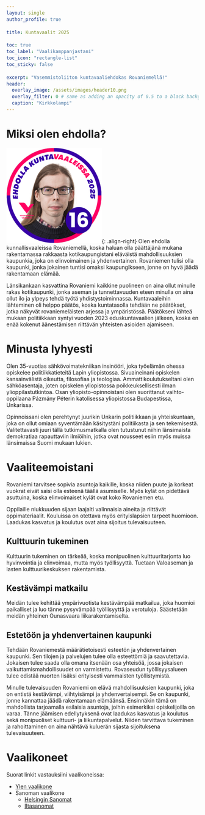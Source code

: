 ```yaml
---
layout: single
author_profile: true

title: Kuntavaalit 2025

toc: true
toc_label: "Vaalikamppanjastani"
toc_icon: "rectangle-list"
toc_sticky: false

excerpt: "Vasemmistoliiton kuntavaaliehdokas Rovaniemellä!"
header:
  overlay_image: /assets/images/header10.png
  overlay_filter: 0 # same as adding an opacity of 0.5 to a black background
  caption: "Kirkkolampi"
---
```

# Miksi olen ehdolla?
![Joni-Matti Koskinen](/assets/images/custom.png){: .align-right}
Olen ehdolla kunnallisvaaleissa Rovaniemellä, koska haluan olla päättäjänä mukana rakentamassa rakkaasta kotikaupungistani eläväistä mahdollisuuksien kaupunkia, joka on elinvoimainen ja yhdenvertainen. Rovaniemen tulisi olla kaupunki, jonka jokainen tuntisi omaksi kaupungikseen, jonne on hyvä jäädä rakentamaan elämää.

Länsikankaan kasvattina Rovaniemi kaikkine puolineen on aina ollut minulle rakas kotikaupunki, jonka aseman ja tunnettavuuden eteen minulla on aina ollut ilo ja ylpeys tehdä työtä yhdistystoiminnassa. Kuntavaaleihin lähteminen oli helppo päätös, koska kuntatasolla tehdään ne päätökset, jotka näkyvät rovaniemeläisten arjessa ja ympäristössä. Päätökseni lähteä mukaan politiikkaan syntyi vuoden 2023 eduskuntavaalien jälkeen, koska en enää kokenut äänestämisen riittävän yhteisten asioiden ajamiseen.

# Minusta lyhyesti

Olen 35-vuotias sähkövoimatekniikan insinööri, joka työelämän ohessa opiskelee politiikkatieteitä Lapin yliopistossa. Sivuaineinani opiskelen kansainvälistä oikeutta, filosofiaa ja teologiaa. Ammattikoulutukseltani olen sähköasentaja, joten opiskelen yliopistossa poikkeuksellisesti ilman ylioppilastutkintoa. Osan yliopisto-opinnoistani olen suorittanut vaihto-oppilaana Pázmány Péterin katolisessa yliopistossa Budapestissa, Unkarissa.

Opinnoissani olen perehtynyt juurikin Unkarin politiikkaan ja yhteiskuntaan, joka on ollut omiaan syventämään käsitystäni politiikasta ja sen tekemisestä. Valitettavasti juuri tällä tutkimusmatkalla olen tutustunut niihin länsimaista demokratiaa rapauttaviin ilmiöihin, jotka ovat nousseet esiin myös muissa länsimaissa Suomi mukaan lukien. 

# Vaaliteemoistani

Rovaniemi tarvitsee sopivia asuntoja kaikille, koska niiden puute ja korkeat vuokrat eivät saisi olla esteenä täällä asumiselle. Myös kylät on pidettävä asuttuina, koska elinvoimaiset kylät ovat koko Rovaniemen etu.

Oppilaille niukkuuden sijaan laajalti valinnaisia aineita ja riittävät oppimateriaalit. Kouluissa on otettava myös erityislapsien tarpeet huomioon. Laadukas kasvatus ja koulutus ovat aina sijoitus tulevaisuuteen.

## Kulttuurin tukeminen

Kulttuurin tukeminen on tärkeää, koska monipuolinen kulttuuritarjonta luo hyvinvointia ja elinvoimaa, mutta myös työllisyyttä. Tuetaan Valoaseman ja lasten kulttuurikeskuksen rakentamista.

## Kestävämpi matkailu

Meidän tulee kehittää ympärivuotista kestävämpää matkailua, joka huomioi paikalliset ja luo tänne pysyvämpää työllisyyttä ja verotuloja. Säästetään meidän yhteinen Ounasvaara liikarakentamiselta.

## Estetöön ja yhdenvertainen kaupunki

Tehdään Rovaniemestä määrätietoisesti esteetön ja yhdenvertainen kaupunki. Sen tilojen ja palvelujen tulee olla esteettömiä ja saavutettavia. Jokaisen tulee saada olla omana itsenään osa yhteisöä, jossa jokaisen vaikuttamismahdollisuudet on varmistettu. Rovaseudun työllisyysalueen tulee edistää nuorten lisäksi erityisesti vammaisten työllistymistä.

Minulle tulevaisuuden Rovaniemi on elävä mahdollisuuksien kaupunki, joka on entistä kestävämpi, viihtyisämpi ja yhdenvertaisempi. Se on kaupunki, jonne kannattaa jäädä rakentamaan elämäänsä. Ensinnäkin tämä on mahdollista tarjoamalla esilaisia asuntoja, joihin esimerkiksi opiskelijoilla on varaa. Tänne jäämisen edellytyksenä ovat laadukas kasvatus ja koulutus sekä monipuoliset kulttuuri- ja liikuntapalvelut. Niiden tarvittava tukeminen ja rahoittaminen on aina nähtävä kuluerän sijasta sijoituksena tulevaisuuteen.

# Vaalikoneet
Suorat linkit vastauksiini vaalikoneissa:
- [Ylen vaalikone](https://vaalit.yle.fi/vaalikone/kuntavaalit2025/193/ehdokkaat/5175)
- Sanoman vaalikone
    - [Helsingin Sanomat](https://www.vaalikone.fi/kunta2025/hs/ehdokkaat/012f3498-4d03-4832-8e61-3bcca25964c8)
    - [Iltasanomat](https://www.is.fi/politiikka/art-2000011070516.html)
